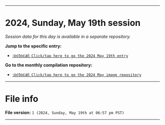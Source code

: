 
***

# 2024, Sunday, May 19th session

_Session data for this day is available in a separate repository._

**Jump to the specific entry:**

- [:octocat: `Click/tap here to go the 2024 May 19th entry`](https://github.com/seanpm2001/SeansLifeArchive_Images_MotorWorld_CarFactory_Y2024_V5/tree/SeansLifeArchive_Images_MotorWorld_CarFactory_Y2024_V5_Main-dev/2024/05_May/19/)

**Go to the monthly compilation repository:**

- [:octocat: `Click/tap here to go the 2024 May image repository`](https://github.com/seanpm2001/SeansLifeArchive_Images_MotorWorld_CarFactory_Y2024_V5/)

***

# File info

**File version:** `1 (2024, Sunday, May 19th at 06:57 pm PST)`

***

